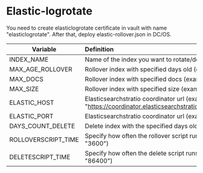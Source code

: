 # Elastic-logrotate


You need to create elasticlogrotate certificate in vault with name "elasticlogrotate". After that, deploy elastic-rollover.json in DC/OS.

| Variable | Definition |
|-------------------|:--------------|
| INDEX_NAME    | Name of the index you want to rotate/delete (example "default")         |
| MAX_AGE_ROLLOVER   | Rollover index with specified days old (example "1d")         |
| MAX_DOCS   | Rollover index with specified docs (example "5000")         |
| MAX_SIZE   | Rollover index with specified size (example "5gb")         |
| ELASTIC_HOST   | Elasticsearchstratio coordinator url (example "https://coordinator.elasticsearchstratio.l4lb.thisdcos.directory")         |
| ELASTIC_PORT   | Elasticsearchstratio coordinator url (example "9200")         |
| DAYS_COUNT_DELETE   | Delete index with the specified days old (example "7")         |
| ROLLOVERSCRIPT_TIME   | Specify how often the rollover script runs in seconds (example "3600")         |
| DELETESCRIPT_TIME   | Specify how often the delete script runs in seconds (example "86400")        |
